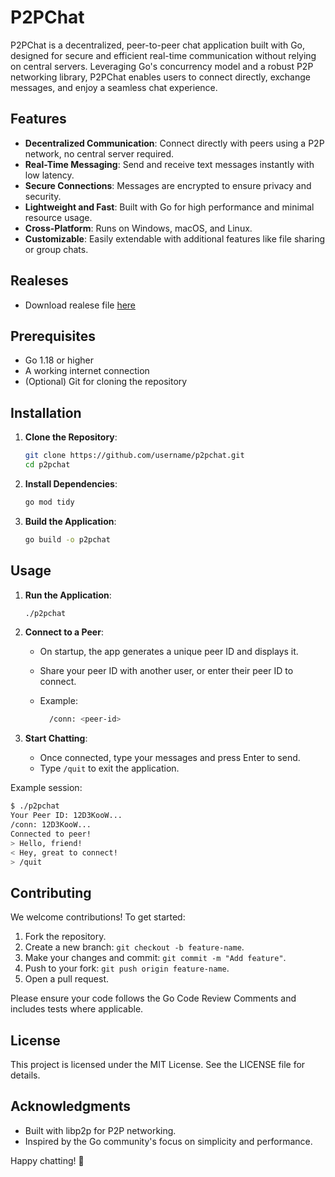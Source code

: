 # P2PChat

P2PChat is a decentralized, peer-to-peer chat application built with Go, designed for secure and efficient real-time communication without relying on central servers. Leveraging Go's concurrency model and a robust P2P networking library, P2PChat enables users to connect directly, exchange messages, and enjoy a seamless chat experience.

## Features

- **Decentralized Communication**: Connect directly with peers using a P2P network, no central server required.
- **Real-Time Messaging**: Send and receive text messages instantly with low latency.
- **Secure Connections**: Messages are encrypted to ensure privacy and security.
- **Lightweight and Fast**: Built with Go for high performance and minimal resource usage.
- **Cross-Platform**: Runs on Windows, macOS, and Linux.
- **Customizable**: Easily extendable with additional features like file sharing or group chats.

## Realeses

- Download realese file <a href="https://github.com/abdulatif-abdumannopov/p2p_chat/releases/tag/v1.0.0">here</a>

## Prerequisites

- Go 1.18 or higher
- A working internet connection
- (Optional) Git for cloning the repository

## Installation

1. **Clone the Repository**:

   ```bash
   git clone https://github.com/username/p2pchat.git
   cd p2pchat
   ```

2. **Install Dependencies**:

   ```bash
   go mod tidy
   ```

3. **Build the Application**:

   ```bash
   go build -o p2pchat
   ```

## Usage

1. **Run the Application**:

   ```bash
   ./p2pchat
   ```

2. **Connect to a Peer**:

   - On startup, the app generates a unique peer ID and displays it.

   - Share your peer ID with another user, or enter their peer ID to connect.

   - Example:

     ```bash
       /conn: <peer-id>
     ```

3. **Start Chatting**:

   - Once connected, type your messages and press Enter to send.
   - Type `/quit` to exit the application.

Example session:

```bash
$ ./p2pchat
Your Peer ID: 12D3KooW...
/conn: 12D3KooW...
Connected to peer!
> Hello, friend!
< Hey, great to connect!
> /quit
```

## Contributing

We welcome contributions! To get started:

1. Fork the repository.
2. Create a new branch: `git checkout -b feature-name`.
3. Make your changes and commit: `git commit -m "Add feature"`.
4. Push to your fork: `git push origin feature-name`.
5. Open a pull request.

Please ensure your code follows the Go Code Review Comments and includes tests where applicable.

## License

This project is licensed under the MIT License. See the LICENSE file for details.

## Acknowledgments

- Built with libp2p for P2P networking.
- Inspired by the Go community's focus on simplicity and performance.

Happy chatting! 🚀
